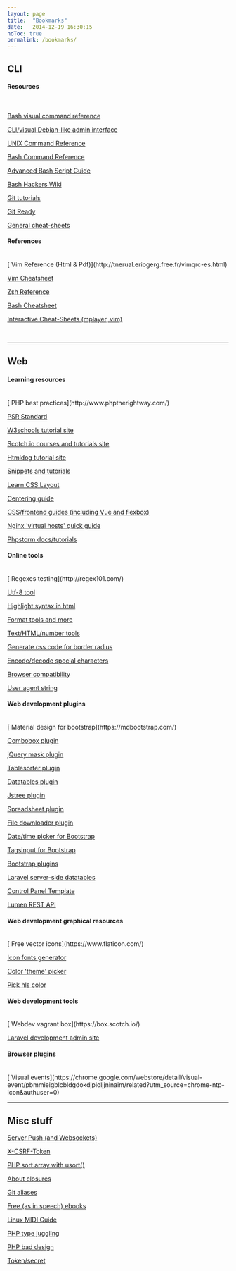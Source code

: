 ```yaml
---
layout: page
title:  "Bookmarks"
date:   2014-12-19 16:30:15
noToc: true
permalink: /bookmarks/
---
```

## CLI

<h4 class="section-title">Resources</h4>
<br style="clear:both"/>

[<i class="fas fa-external-link-alt"></i> Bash visual command reference](https://explainshell.com)

[<i class="fas fa-external-link-alt"></i> CLI/visual Debian-like admin interface](https://linux.togaware.com/survivor/wajig.html)


[<i class="fas fa-external-link-alt"></i> UNIX Command Reference](http://cb.vu/unixtoolbox.xhtml)

[<i class="fas fa-external-link-alt"></i> Bash Command Reference](http://ss64.com/bash/)

[<i class="fas fa-external-link-alt"></i> Advanced Bash Script Guide](http://www.tldp.org/LDP/abs/html/)

[<i class="fas fa-external-link-alt"></i> Bash Hackers Wiki](http://wiki.bash-hackers.org)

[<i class="fas fa-external-link-alt"></i> Git tutorials](https://www.atlassian.com/git/tutorials)

[<i class="fas fa-external-link-alt"></i> Git Ready](http://gitready.com)

[<i class="fas fa-external-link-alt"></i> General cheat-sheets](http://overapi.com/)


<h4 class="section-title">References</h4>
<br style="clear:both"/>
[<i class="fas fa-external-link-alt"></i> Vim Reference (Html & Pdf)](http://tnerual.eriogerg.free.fr/vimqrc-es.html)

[<i class="fas fa-external-link-alt"></i> Vim Cheatsheet](https://linuxtoy.org/img/2011/09/vim_cheat_sheet_for_programmers_screen.png)

[<i class="fas fa-external-link-alt"></i> Zsh Reference](http://www.bash2zsh.com/zsh_refcard/refcard.pdf)

[<i class="fas fa-external-link-alt"></i> Bash Cheatsheet](http://www.scribd.com/doc/88404386/Bash-Cheat-Sheet)

[<i class="fas fa-external-link-alt"></i> Interactive Cheat-Sheets (mplayer, vim)](http://sheet.shiar.nl/)

<br />

---

## Web

<h4 class="section-title">Learning resources</h4>
<br style="clear:both"/>
[<i class="fas fa-external-link-alt"></i> PHP best practices](http://www.phptherightway.com/)

[<i class="fas fa-external-link-alt"></i> PSR Standard](http://www.php-fig.org/)

[<i class="fas fa-external-link-alt"></i> W3schools tutorial site](http://www.w3schools.com)

[<i class="fas fa-external-link-alt"></i> Scotch.io courses and tutorials site](https://scotch.io)

[<i class="fas fa-external-link-alt"></i> Htmldog tutorial site](http://www.htmldog.com)

[<i class="fas fa-external-link-alt"></i> Snippets and tutorials](http://www.the-art-of-web.com/)

[<i class="fas fa-external-link-alt"></i> Learn CSS Layout](http://learnlayout.com/)

[<i class="fas fa-external-link-alt"></i> Centering guide](https://css-tricks.com/centering-css-complete-guide/)

[<i class="fas fa-external-link-alt"></i> CSS/frontend guides (including Vue and flexbox)](https://css-tricks.com/guides/)

[<i class="fas fa-external-link-alt"></i> Nginx 'virtual hosts' quick guide](https://www.digitalocean.com/community/tutorials/how-to-set-up-nginx-server-blocks-virtual-hosts-on-ubuntu-16-04)

[<i class="fas fa-external-link-alt"></i> Phpstorm docs/tutorials](https://confluence.jetbrains.com/display/PhpStorm/Tutorials)

<h4 class="section-title">Online tools</h4>
<br style="clear:both"/>
[<i class="fas fa-external-link-alt"></i> Regexes testing](http://regex101.com/)

[<i class="fas fa-external-link-alt"></i> Utf-8 tool](http://www.cogsci.ed.ac.uk/~richard/utf-8.html)

[<i class="fas fa-external-link-alt"></i> Highlight syntax in html](http://tohtml.com/)

[<i class="fas fa-external-link-alt"></i> Format tools and more](http://www.freeformatter.com)

[<i class="fas fa-external-link-alt"></i> Text/HTML/number tools](https://www.textfixer.com/)


[<i class="fas fa-external-link-alt"></i> Generate css code for border radius](http://border-radius.com/)

[<i class="fas fa-external-link-alt"></i> Encode/decode special characters](http://www.the-art-of-web.com/javascript/escape/)

[<i class="fas fa-external-link-alt"></i> Browser compatibility](http://caniuse.com)

[<i class="fas fa-external-link-alt"></i> User agent string](http://www.useragentstring.com/)

<h4 class="section-title">Web development plugins</h4>
<br style="clear:both"/>
[<i class="fas fa-external-link-alt"></i> Material design for bootstrap](https://mdbootstrap.com/)

[<i class="fas fa-external-link-alt"></i> Combobox plugin](https://select2.github.io/)

[<i class="fas fa-external-link-alt"></i> jQuery mask plugin](https://igorescobar.github.io/jQuery-Mask-Plugin/)

[<i class="fas fa-external-link-alt"></i> Tablesorter plugin](http://mottie.github.io/tablesorter)

[<i class="fas fa-external-link-alt"></i> Datatables plugin](http://datatables.net)

[<i class="fas fa-external-link-alt"></i> Jstree plugin](http://www.jstree.com)

[<i class="fas fa-external-link-alt"></i> Spreadsheet plugin](http://handsontable.com/)

[<i class="fas fa-external-link-alt"></i> File downloader plugin](https://github.com/johnculviner/jquery.fileDownload)

[<i class="fas fa-external-link-alt"></i> Date/time picker for Bootstrap](http://eonasdan.github.io/bootstrap-datetimepicker/)

[<i class="fas fa-external-link-alt"></i> Tagsinput for Bootstrap](http://bootstrap-tagsinput.github.io/bootstrap-tagsinput/examples/)

[<i class="fas fa-external-link-alt"></i> Bootstrap plugins](http://bootsnipp.com)

[<i class="fas fa-external-link-alt"></i> Laravel server-side datatables](http://dt54.yajrabox.com/)

[<i class="fas fa-external-link-alt"></i> Control Panel Template](https://adminlte.io/)

[<i class="fas fa-external-link-alt"></i> Lumen REST API](https://github.com/hasib32/rest-api-with-lumen/blob/master/readme.md)

<h4 class="section-title">Web development graphical resources</h4>
<br style="clear:both"/>
[<i class="fas fa-external-link-alt"></i> Free vector icons](https://www.flaticon.com/)

[<i class="fas fa-external-link-alt"></i> Icon fonts generator](http://fontello.com/)

[<i class="fas fa-external-link-alt"></i> Color 'theme' picker](https://color.adobe.com)

[<i class="fas fa-external-link-alt"></i> Pick hls color](http://hslpicker.com/)

<h4 class="section-title">Web development tools</h4>
<br style="clear:both"/>
[<i class="fas fa-external-link-alt"></i> Webdev vagrant box](https://box.scotch.io/)

[<i class="fas fa-external-link-alt"></i> Laravel development admin site](http://laravel-admin.org/)

<h4 class="section-title">Browser plugins</h4>
<br style="clear:both"/>
[<i class="fas fa-external-link-alt"></i> Visual events](https://chrome.google.com/webstore/detail/visual-event/pbmmieigblcbldgdokdjpioljjninaim/related?utm_source=chrome-ntp-icon&authuser=0)


<br />

---

## Misc stuff

[<i class="fas fa-external-link-alt"></i> Server Push (and Websockets)](http://stackoverflow.com/questions/11077857/what-are-long-polling-websockets-server-sent-events-sse-and-comet)

[<i class="fas fa-external-link-alt"></i> X-CSRF-Token](https://stackoverflow.com/questions/34782493/difference-between-csfr-and-x-csrf-token)

[<i class="fas fa-external-link-alt"></i> PHP sort array with usort()](https://stackoverflow.com/questions/1597736/how-to-sort-an-array-of-associative-arrays-by-value-of-a-given-key-in-php/19454643#19454643)

[<i class="fas fa-external-link-alt"></i> About closures](https://stackoverflow.com/questions/111102/how-do-javascript-closures-work?rq=1)

[<i class="fas fa-external-link-alt"></i> Git aliases](https://git.wiki.kernel.org/index.php/Aliases#Aliases)

[<i class="fas fa-external-link-alt"></i> Free (as in speech) ebooks](https://github.com/danchoi/kindlefodder)

[<i class="fas fa-external-link-alt"></i> Linux MIDI Guide](http://tedfelix.com/linux/linux-midi.html)

[<i class="fas fa-external-link-alt"></i> PHP type juggling](https://www.quora.com/What-is-type-juggling-on-PHP)

[<i class="fas fa-external-link-alt"></i> PHP bad design](https://eev.ee/blog/2012/04/09/php-a-fractal-of-bad-design/)

[<i class="fas fa-external-link-alt"></i> Token/secret](https://blog.restcase.com/restful-api-authentication-basics/)


<br />

<!--
[Alias](http://www.cyberciti.biz/tips/bash-aliases-mac-centos-linux-unix.html)
-->
